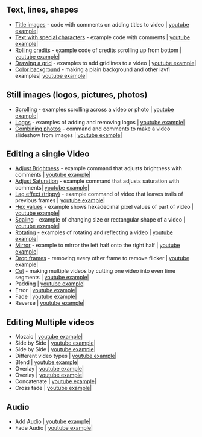 ## Text, lines, shapes  
+ [Title images](/Adding%20Titles) - code with comments on adding titles to video | [youtube example](https://www.youtube.com/watch?v=xrKnMWGYTxo)|  
+ [Text with special characters](/text%20with%20special%20characters) - example code with comments | [youtube example](https://www.youtube.com/watch?v=T0oXovKTiiU)|  
+ [Rolling credits](/Rolling%20credits) - example code of credits scrolling up from bottom | [youtube example](https://www.youtube.com/watch?v=AnsaJLUIPjs)|  
+ [Drawing a grid](Draw%20grid%20lines) - examples to add gridlines to a video | [youtube example](https://www.youtube.com/watch?v=3ko598TeSjs)|  
+ [Color background](lavfi) - making a plain background and other lavfi examples| [youtube example](https://www.youtube.com/watch?v=ysMyZggmQfQ)|  
## Still images (logos, pictures, photos)  
+ [Scrolling](scrolling) - examples scrolling across a video or photo | [youtube example](https://www.youtube.com/watch?v=OYOmvSDEUZ0)|  
+ [Logos](logos) - examples of adding and removing logos | [youtube example](https://www.youtube.com/watch?v=SyFlTidTlOA&t=13s)|  
+ [Combining photos](photo_slideshow) - command and comments to make a video slideshow from images | [youtube example](https://www.youtube.com/watch?v=8x3Nldwx7Hk)|  
## Editing a single Video  
+ [Adjust Brightness](brightness_and_saturation) - example command that adjusts brightness with comments | [youtube example](https://www.youtube.com/watch?v=el6njF-7fIA)|  
+ [Adjust Saturation](brightness_and_saturation)  - example command that adjusts saturation with comments| [youtube example](https://www.youtube.com/watch?v=el6njF-7fIA)|  
+ [Lag effect (trippy)](lagfun_trails) - example command of video that leaves trails of previous frames | [youtube example](https://www.youtube.com/watch?v=-IECY9t-7xA)|  
+ [Hex values](hex_datascope) - example shows hexadecimal pixel values of part of video | [youtube example](https://www.youtube.com/watch?v=aUg5u6PefRs)|  
+ [Scaling](scaling) - example of changing size or rectangular shape of a video | [youtube example](https://www.youtube.com/watch?v=FQGZobyvJm8)|  
+ [Rotating](rotate) - examples of rotating and reflecting a video | [youtube example](https://www.youtube.com/watch?v=e0smAVoafyM)|  
+ [Mirror](mirror) - example to mirror the left half onto the right half  | [youtube example](https://www.youtube.com/watch?v=ybfjG0xiuN8)|  
+ [Drop frames](deflicker) - removing every other frame to remove flicker | [youtube example](https://www.youtube.com/watch?v=Lxl1HM167qs)|  
+ [Cut](segmenting) - making multiple videos by cutting one video into even time segments  | [youtube example](https://www.youtube.com/watch?v=sAl1lZMVr5A)|  
+ Padding | [youtube example](https://www.youtube.com/watch?v=peGJZ1kK624)|  
+ Error | [youtube example](https://www.youtube.com/watch?v=55O9c169Zc4)|  
+ Fade | [youtube example](https://www.youtube.com/watch?v=Lxl1HM167qs)|  
+ Reverse | [youtube example](https://www.youtube.com/watch?v=3PfCwbNXAV0)|  
## Editing Multiple videos    
+ Mozaic | [youtube example](https://www.youtube.com/watch?v=mfUDKNRMBRY)|  
+ Side by Side | [youtube example](https://www.youtube.com/watch?v=0Bv6FDD94M0)|  
+ Side by Side | [youtube example](https://www.youtube.com/watch?v=B0tNDgHJ_no)|  
+ Different video types | [youtube example](https://www.youtube.com/watch?v=_2Gsh1gFJBY)|  
+ Blend | [youtube example](https://www.youtube.com/watch?v=aUg5u6PefRs)|  
+ Overlay | [youtube example](https://www.youtube.com/watch?v=i-yWKUVENqg)|  
+ Overlay | [youtube example](https://www.youtube.com/watch?v=bsRJNnymTxg)|  
+ Concatenate | [youtube example](https://www.youtube.com/watch?v=YpM2Dlhx2zk)|  
+ Cross fade | [youtube example](https://www.youtube.com/watch?v=hJH2tJTK8Kc)|  
## Audio  
+ Add Audio | [youtube example](https://www.youtube.com/watch?v=BYEdEUCT7NI)|  
+ Fade Audio | [youtube example](https://www.youtube.com/watch?v=Lxl1HM167qs)|
